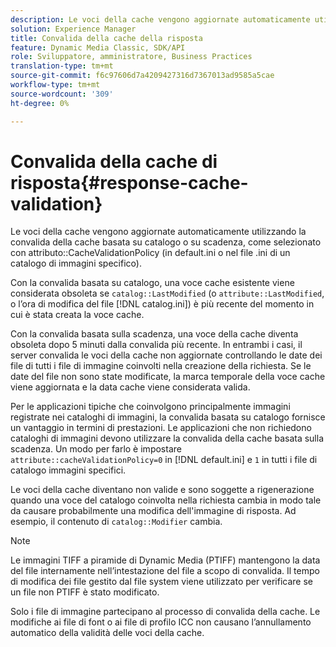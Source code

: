 ```yaml
---
description: Le voci della cache vengono aggiornate automaticamente utilizzando la convalida della cache basata sul catalogo o sulla scadenza, come selezionato con l'attributo CacheValidationPolicy (in default.ini o il file .ini di un catalogo di immagini specifico).
solution: Experience Manager
title: Convalida della cache della risposta
feature: Dynamic Media Classic, SDK/API
role: Sviluppatore, amministratore, Business Practices
translation-type: tm+mt
source-git-commit: f6c97606d7a4209427316d7367013ad9585a5cae
workflow-type: tm+mt
source-wordcount: '309'
ht-degree: 0%

---
```



# Convalida della cache di risposta{#response-cache-validation}

Le voci della cache vengono aggiornate automaticamente utilizzando la convalida della cache basata su catalogo o su scadenza, come selezionato con attributo::CacheValidationPolicy (in default.ini o nel file .ini di un catalogo di immagini specifico).

Con la convalida basata su catalogo, una voce cache esistente viene considerata obsoleta se `catalog::LastModified` (o `attribute::LastModified`, o l’ora di modifica del file [!DNL catalog.ini]) è più recente del momento in cui è stata creata la voce cache.

Con la convalida basata sulla scadenza, una voce della cache diventa obsoleta dopo 5 minuti dalla convalida più recente. In entrambi i casi, il server convalida le voci della cache non aggiornate controllando le date dei file di tutti i file di immagine coinvolti nella creazione della richiesta. Se le date del file non sono state modificate, la marca temporale della voce cache viene aggiornata e la data cache viene considerata valida.

Per le applicazioni tipiche che coinvolgono principalmente immagini registrate nei cataloghi di immagini, la convalida basata su catalogo fornisce un vantaggio in termini di prestazioni. Le applicazioni che non richiedono cataloghi di immagini devono utilizzare la convalida della cache basata sulla scadenza. Un modo per farlo è impostare `attribute::cacheValidationPolicy=0` in [!DNL default.ini] e `1` in tutti i file di catalogo immagini specifici.

Le voci della cache diventano non valide e sono soggette a rigenerazione quando una voce del catalogo coinvolta nella richiesta cambia in modo tale da causare probabilmente una modifica dell&#39;immagine di risposta. Ad esempio, il contenuto di `catalog::Modifier` cambia.

>[!NOTE]
>
>Le immagini TIFF a piramide di Dynamic Media (PTIFF) mantengono la data del file internamente nell’intestazione del file a scopo di convalida. Il tempo di modifica dei file gestito dal file system viene utilizzato per verificare se un file non PTIFF è stato modificato.

Solo i file di immagine partecipano al processo di convalida della cache. Le modifiche ai file di font o ai file di profilo ICC non causano l’annullamento automatico della validità delle voci della cache.
